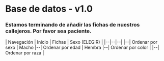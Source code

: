 # Base de datos - v1.0

### Estamos terminando de añadir las fichas de nuestros callejeros. Por favor sea paciente.

| Navegación
| Inicio | Fichas | Sexo (ELEGIR) |
|--|--|--|
|--| Ordenar por sexo | Macho
|--| Ordenar por edad | Hembra
|--| Ordenar por color |
|--| Ordenar por raza |
